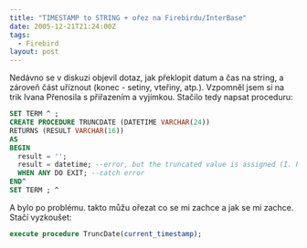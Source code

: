 ```yaml
---
title: "TIMESTAMP to STRING + ořez na Firebirdu/InterBase"
date: 2005-12-21T21:24:00Z
tags:
  - Firebird
layout: post
---
```

Nedávno se v diskuzi objevil dotaz, jak překlopit datum a čas na string, a zároveň část uříznout (konec - setiny, vteřiny, atp.). Vzpomněl jsem si na trik Ivana Přenosila s přiřazením a vyjímkou. Stačilo tedy napsat proceduru:

```sql
SET TERM ^ ;
CREATE PROCEDURE TRUNCDATE (DATETIME VARCHAR(24))
RETURNS (RESULT VARCHAR(16))
AS
BEGIN
  result = '';
  result = datetime; --error, but the truncated value is assigned (I. Prenosil's tip)
  WHEN ANY DO EXIT; --catch error
END^
SET TERM ; ^
```

A bylo po problému. takto můžu ořezat co se mi zachce a jak se mi zachce. Stačí vyzkoušet:

```sql
execute procedure TruncDate(current_timestamp);
```